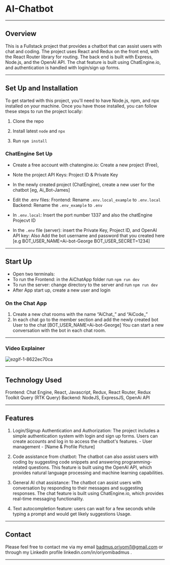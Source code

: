# AI-Chatbot

---

## Overview

This is a Fullstack project that provides a chatbot that can assist users with chat and coding. The project uses React and Redux on the front end, with the React Router library for routing. The back end is built with Express, Node.js, and the OpenAI API. The chat feature is built using ChatEngine.io, and authentication is handled with login/sign up forms.

---

## Set Up and Installation

To get started with this project, you'll need to have Node.js, npm, and npx installed on your machine. Once you have those installed, you can follow these steps to run the project locally:


1. Clone the repo

2. Install latest `node` and `npx`

3. Run `npm install`

### ChatEngine Set Up

* Create a free account with chatengine.io: Create a new project (Free),

* Note the project API Keys: Project ID & Private Key

* In the newly created project (ChatEngine), create a new user for the chatbot [eg, Ai_Bot-James]

* Edit the .env files: Frontend: Rename `.env.local_example` to `.env.local` 
Backend: Rename the `.env_example` to `.env`

* In `.env.local`: Insert the port number 1337 and also the chatEngine Projecvt ID

* In the `.env` file (server): insert the Private Key, Project ID, and OpenAI API key: Also Add the bot username and password that you created here [e.g BOT_USER_NAME=Ai-bot-George BOT_USER_SECRET=1234]

---

## Start Up

* Open two terminals:
* To run the Frontend: in the AiChatApp folder run `npm run dev`
* To run the server: change directory to the server and run `npm run dev`
* After App start up, create a new user and login

### On the Chat App

1. Create a new chat rooms with the name “AiChat_” and “AiCode_”
2. In each chat go to the member section and add the newly created bot User to the chat [BOT_USER_NAME=Ai-bot-George]
You can start a new conversation with the bot in each chat room.
--- 

### Video Explainer

![ezgif-1-8622ec70ca](https://user-images.githubusercontent.com/20837551/227766514-a9bb6f19-0f96-4b0d-8414-86998e178c47.gif)


---

## Technology Used

Frontend: Chat Engine, React, Javascript, Redux, React Router, Redux Toolkit Query (RTK Query)
Backend: NodeJS, ExpressJS, OpenAi API

---

## Features

1. Login/Signup Authentication and Authorization: The project includes a simple authentication system with login and sign up forms. Users can create accounts and log in to access the chatbot's features. - User management - [Name & Profile Picture]

2. Code assistance from chatbot: The chatbot can also assist users with coding by suggesting code snippets and answering programming-related questions. This feature is built using the OpenAI API, which provides natural language processing and machine learning capabilities.

3. General AI chat assistance: The chatbot can assist users with conversation by responding to their messages and suggesting responses. The chat feature is built using ChatEngine.io, which provides real-time messaging functionality.

4. Text autocompletion feature: users can wait for a few seconds while typing a prompt and would get likely suggestions
Usage.

---

## Contact

Please feel free to contact me via my email badmus.oriyomi1@gmail.com or through my LinkedIn profile 
linkedin.com/in/oriyomibadmus .

---
